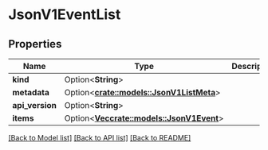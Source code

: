 # JsonV1EventList

## Properties

Name | Type | Description | Notes
------------ | ------------- | ------------- | -------------
**kind** | Option<**String**> |  | [optional]
**metadata** | Option<[**crate::models::JsonV1ListMeta**](json_V1ListMeta.md)> |  | [optional]
**api_version** | Option<**String**> |  | [optional]
**items** | Option<[**Vec<crate::models::JsonV1Event>**](json_V1Event.md)> |  | [optional]

[[Back to Model list]](../README.md#documentation-for-models) [[Back to API list]](../README.md#documentation-for-api-endpoints) [[Back to README]](../README.md)


